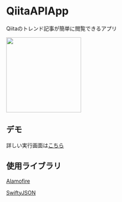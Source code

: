 # QiitaAPIApp
Qiitaのトレンド記事が簡単に閲覧できるアプリ

<td><img src="https://user-images.githubusercontent.com/50735539/103475144-d620e500-4ded-11eb-91d0-b23de8df1f74.png" width="200"></td>

## デモ
詳しい実行画面は[こちら](https://drive.google.com/file/d/1YWNOc9S-4q3K2vy0lvGoL0ZHMYunRwyV/view?usp=sharing)

## 使用ライブラリ
[Alamofire](https://github.com/Alamofire/Alamofire)

[SwiftyJSON](https://github.com/SwiftyJSON/SwiftyJSON)
